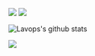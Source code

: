 [![](https://komarev.com/ghpvc/?username=lavops&color=blue&label=Profile%20Views)](https://github.com/lavops/lavops)
[![](https://img.shields.io/github/followers/lavops?label=GitHub%20Followers)](https://github.com/lavops)

![Lavops's github stats](https://github-readme-stats.vercel.app/api?username=Lavops&theme=vue&count_private=true&show_icons=true&include_all_commits=true&hide=prs,issues)

[<img src="https://img.shields.io/badge/linkedin-%230077B5.svg?&style=for-the-badge&logo=linkedin&logoColor=white" />](https://www.linkedin.com/in/djordje-milicevic/)
